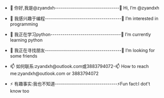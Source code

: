 - <p>👋 你好,我是@zyandxh--------------------------------👋 Hi, I’m @zyandxh</p>
- <p>👀 我感兴趣于编程--------------------------------------👀 I’m interested in programming</p>
- <p>🌱 我正在学习python-----------------------------------🌱 I’m currently learning python</p>
- <p>💞️ 我正在寻找朋友--------------------------------------💞️ I’m looking for some friends</p>
- <p>📫 如何联系:zyandxh@outlook.com或3883794072-📫 How to reach me:zyandxh@outlook.com or 3883794072</p>
- <p>⚡ 有趣事实:我也不知道-------------------------------⚡Fun fact:I dot't know too</p>

<!---
zyandxh/zyandxh is a ✨ special ✨ repository because its `README.md` (this file) appears on your GitHub profile.
You can click the Preview link to take a look at your changes.
--->
